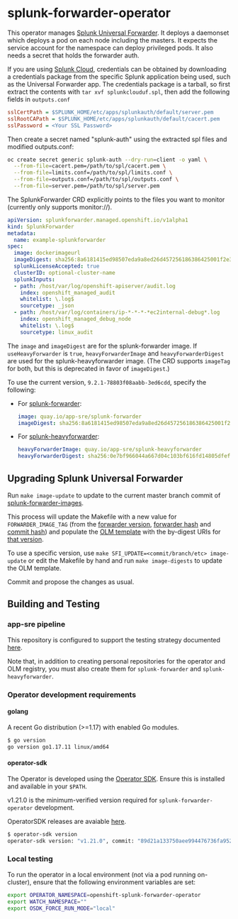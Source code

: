# splunk-forwarder-operator

This operator manages [Splunk Universal Forwarder](https://docs.splunk.com/Documentation/Forwarder/latest/Forwarder/Abouttheuniversalforwarder). It deploys a daemonset which 
deploys a pod on each node including the masters. It expects the service account
for the namespace can deploy privileged pods. It also needs a secret that holds
the forwarder auth.

If you are using [Splunk Cloud](https://www.splunk.com/en_us/software/splunk-cloud.html), credentials can be obtained by
downloading a credentials package from the specific Splunk application being used, such as the Universal Forwarder app.
The credentials package is a tarball, so first extract the contents with `tar xvf splunkclouduf.spl`, then add the
following fields in `outputs.conf`

```ini
sslCertPath = $SPLUNK_HOME/etc/apps/splunkauth/default/server.pem
sslRootCAPath = $SPLUNK_HOME/etc/apps/splunkauth/default/cacert.pem
sslPassword = <Your SSL Password>
```

Then create a secret named "splunk-auth" using the extracted spl files and modified outputs.conf:

```bash
oc create secret generic splunk-auth --dry-run=client -o yaml \
  --from-file=cacert.pem=/path/to/spl/cacert.pem \
  --from-file=limits.conf=/path/to/spl/limits.conf \
  --from-file=outputs.conf=/path/to/spl/outputs.conf \
  --from-file=server.pem=/path/to/spl/server.pem
```

The SplunkForwarder CRD explicitly points to the files you want to monitor (currently only supports monitor://).

```yaml
apiVersion: splunkforwarder.managed.openshift.io/v1alpha1
kind: SplunkForwarder
metadata:
  name: example-splunkforwarder
spec:
  image: dockerimageurl
  imageDigest: sha256:8a6181415ed98507eda9a8ed26d457256186386425001f2e3b1ca9f83966c335
  splunkLicenseAccepted: true
  clusterID: optional-cluster-name
  splunkInputs:
  - path: /host/var/log/openshift-apiserver/audit.log
    index: openshift_managed_audit
    whitelist: \.log$
    sourcetype: _json
  - path: /host/var/log/containers/ip-*-*-*-*ec2internal-debug*.log
    index: openshift_managed_debug_node
    whitelist: \.log$
    sourcetype: linux_audit
```

The `image` and `imageDigest` are for the splunk-forwarder image.
If `useHeavyForwarder` is `true`, `heavyForwarderImage` and `heavyForwarderDigest` are used for the splunk-heavyforwarder image.
(The CRD supports `imageTag` for both, but this is deprecated in favor of `imageDigest`.)

To use the current version, `9.2.1-78803f08aabb-3ed6cdd`, specify the following:
- For [splunk-forwarder](https://quay.io/repository/app-sre/splunk-forwarder?tag=8.2.5-77015bc7a462-f4d16f7):
  ```yaml
  image: quay.io/app-sre/splunk-forwarder
  imageDigest: sha256:8a6181415ed98507eda9a8ed26d457256186386425001f2e3b1ca9f83966c335
  ```
- For [splunk-heavyforwarder](https://quay.io/repository/app-sre/splunk-heavyforwarder?tag=8.2.5-77015bc7a462-f4d16f7):
  ```yaml
  heavyForwarderImage: quay.io/app-sre/splunk-heavyforwarder
  heavyForwarderDigest: sha256:0e7bf966044a667d04c103bf616fd14805dfef3caeef62eb6b64c41c255ecfc6
  ```

## Upgrading Splunk Universal Forwarder

Run `make image-update` to update to the current master branch commit of [splunk-forwarder-images](https://github.com/openshift/splunk-forwarder-images/).

This process will update the Makefile with a new value for `FORWARDER_IMAGE_TAG` (from the [forwarder version](https://github.com/openshift/splunk-forwarder-images/blob/master/.splunk-version), [forwarder hash](https://github.com/openshift/splunk-forwarder-images/blob/master/.splunk-version-hash) and [commit hash](https://github.com/openshift/splunk-forwarder-images/blob/fa50892e3ea29cb19e34b287ac4a5dd42aab45ec/Makefile#L14)) and populate the [OLM template](hack/olm-registry/olm-artifacts-template.yaml) with the by-digest URIs for [that version](https://github.com/openshift/splunk-forwarder-images/#versioning-and-tagging).

To use a specific version, use `make SFI_UPDATE=<commit/branch/etc> image-update` or edit the Makefile by hand and run `make image-digests` to update the OLM template.

Commit and propose the changes as usual.

## Building and Testing

### app-sre pipeline

This repository is configured to support the testing strategy documented
[here](https://github.com/openshift/boilerplate/blob/cc252374715df1910c8f4a8846d38e7b5d00f94f/boilerplate/openshift/golang-osd-operator/app-sre.md).

Note that, in addition to creating personal repositories for the operator and
OLM registry, you must also create them for `splunk-forwarder` and `splunk-heavyforwarder`.

### Operator development requirements

#### golang

A recent Go distribution (>=1.17) with enabled Go modules.

```bash
$ go version
go version go1.17.11 linux/amd64
```

#### operator-sdk

The Operator is developed using the [Operator SDK](https://sdk.operatorframework.io/). Ensure this is installed and available in your `$PATH`.

v1.21.0 is the minimum-verified version required for `splunk-forwarder-operator` development.

OperatorSDK releases are avaiable [here](https://github.com/operator-framework/operator-sdk/releases).

```bash
$ operator-sdk version
operator-sdk version: "v1.21.0", commit: "89d21a133750aee994476736fa9523656c793588", kubernetes version: "1.23", go version: "go1.17.10", GOOS: "linux", GOARCH: "amd64"
```

### Local testing

To run the operator in a local environment (not via a pod running on-cluster), ensure that the following environment variables are set:

```bash
export OPERATOR_NAMESPACE=openshift-splunk-forwarder-operator
export WATCH_NAMESPACE=""
export OSDK_FORCE_RUN_MODE="local"
```
